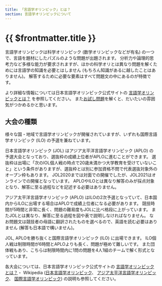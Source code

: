 ```yaml
---
title: 「言語学オリンピック」とは？
section: 言語学オリンピックについて
---
```


# {{ $frontmatter.title }}

言語学オリンピックは科学オリンピック (数学オリンピックなどが有名) の一つで、言語を題材にしたパズルのような問題が出題されます。
分析力や論理的思考力など多様な能力が要求されますが、ほかの科学オリとは異なり問題を解くためには言語学の知識を必要とはしません (もちろん知識があるに越したことはありません)。
解答するために必要な要素はすべて問題文の中にあるのが特徴です。

より詳細な情報については日本言語学オリンピック公式サイトの
[言語学オリンピックとは？](https://iolingjapan.org/information/ "言語学オリンピックとは？")
を参照してください。
また[お試し問題](https://iolingjapan.org/sample-problems/ "JOLお試し問題集")を解くと、だいたいの雰囲気がつかめるかと思います。

## 大会の種類

様々な国・地域で言語学オリンピックが開催されていますが、いずれも国際言語学オリンピック (ILO) の予選を兼ねています。

日本言語学オリンピック (JOL) はアジア太平洋言語学オリンピック (APLO) の予選大会となっており、選抜枠の成績上位者がAPLOに進むことができます。
選抜枠は出場に「次のIOL個人戦の時点で20歳未満かつ大学教育を受けていないこと」という条件がありますが、選抜枠とは別に参加資格不問で代表選抜対象外のオープン枠もあります。
JOL2020までは対面での開催でしたが、JOL2021はオンラインでの開催となっています。
APLOやILOとは異なり解答のみが採点対象となり、解答に至る過程などを記述する必要はありません。

アジア太平洋言語学オリンピック (APLO) はILOの2次予選となっていて、日本国内からILOに出場する場合はAPLOで成績上位者になる必要があります。
競技時間が5時間と非常に長く、問題の難易度もJOLに比べ格段に上がっています。
またJOLとは異なり、解答に至る過程を図や表で説明しなければなりません。
なお問題文は競技者の母語に翻訳されたものを選べるので、英語を読む必要はありません (解答も日本語で構いません)。

JOL, APLOを勝ち抜くと国際言語学オリンピック (ILO) に出場できます。
ILO個人戦は制限時間が6時間とAPLOよりも長く、問題が極めて難しいです。
また団体戦もあり、こちらは制限時間内に1問の問題を4人1組のチームで解く形式となっています。

各大会については、日本言語学オリンピック公式サイトの
[言語学オリンピックとは？](https://iolingjapan.org/information/ "言語学オリンピックとは？")・
Wikipedia ([日本言語学オリンピック](https://ja.wikipedia.org/wiki/日本言語学オリンピック "日本言語学オリンピック")、
[アジア太平洋言語学オリンピック](https://ja.wikipedia.org/wiki/アジア太平洋言語学オリンピック "アジア太平洋言語学オリンピック")、
[国際言語学オリンピック](https://ja.wikipedia.org/wiki/国際言語学オリンピック "国際言語学オリンピック"))
の説明も参照してください。

<!--
TODO: 表の自動化

### JOL: 日本言語学オリンピック

日本大会の問題

| 大会 | 年 | 大問 |  |
| :-: | :-: | :-: | :-- |
| JOL | 2022 | 1 | [タグバヌワ文字](/olympiad/jol/2022/1/) |
| JOL | 2022 | 2 | [タワラ語](/olympiad/jol/2022/2/) |
| JOL | 2019 | 4 | [イヌクティトゥット語](/olympiad/jol/2019/4/) |
| JOL | 2018 | 1 | [主の祈り](/olympiad/jol/2018/1/) |
| JOL | 2017 | 3 | [モンゴル語](/olympiad/jol/2017/3/) |

### APLO: アジア太平洋言語学オリンピック

アジア太平洋大会の問題

| 大会 | 年 | 大問 |  |
| :-: | :-: | :-: | :-- |
| APLO | 2022 | 1 | [パナラ語](/olympiad/aplo/2022/1/) |

### UKLO: イギリス言語学オリンピック

イギリス大会の問題

| 大会 | 年 | ラウンド | 大問 |  |
| :-: | :-: | :-: | :-: | :-- |
| UKLO | 2021 | 1 | 1 | [オガム文字](/olympiad/uklo/2021/1/1/) |
| UKLO | 2021 | 1 | 2 | [カビル語](/olympiad/uklo/2021/1/2/) |
| UKLO | 2021 | 1 | 3 | [ワアマ語](/olympiad/uklo/2021/1/3/) | 
-->
